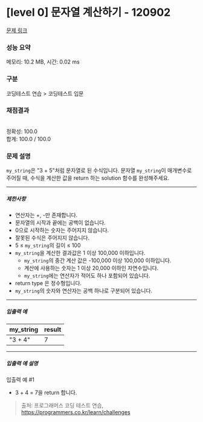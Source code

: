 # [level 0] 문자열 계산하기 - 120902 

[문제 링크](https://school.programmers.co.kr/learn/courses/30/lessons/120902) 

### 성능 요약

메모리: 10.2 MB, 시간: 0.02 ms

### 구분

코딩테스트 연습 > 코딩테스트 입문

### 채점결과

<br/>정확성: 100.0<br/>합계: 100.0 / 100.0

### 문제 설명

<p style="user-select: auto;"><code style="user-select: auto;">my_string</code>은 "3 + 5"처럼 문자열로 된 수식입니다. 문자열 <code style="user-select: auto;">my_string</code>이 매개변수로 주어질 때, 수식을 계산한 값을 return 하는 solution 함수를 완성해주세요.</p>

<hr style="user-select: auto;">

<h5 style="user-select: auto;">제한사항</h5>

<ul style="user-select: auto;">
<li style="user-select: auto;">연산자는 +, -만 존재합니다.</li>
<li style="user-select: auto;">문자열의 시작과 끝에는 공백이 없습니다.</li>
<li style="user-select: auto;">0으로 시작하는 숫자는 주어지지 않습니다.</li>
<li style="user-select: auto;">잘못된 수식은 주어지지 않습니다.</li>
<li style="user-select: auto;">5 ≤ <code style="user-select: auto;">my_string</code>의 길이 ≤ 100</li>
<li style="user-select: auto;"><code style="user-select: auto;">my_string</code>을&nbsp;계산한 결과값은 1 이상 100,000 이하입니다.

<ul style="user-select: auto;">
<li style="user-select: auto;"><code style="user-select: auto;">my_string</code>의 중간 계산 값은 -100,000 이상 100,000 이하입니다.</li>
<li style="user-select: auto;">계산에 사용하는 숫자는 1 이상 20,000 이하인 자연수입니다.</li>
<li style="user-select: auto;"><code style="user-select: auto;">my_string</code>에는 연산자가 적어도 하나 포함되어 있습니다.</li>
</ul></li>
<li style="user-select: auto;">return type 은 정수형입니다.</li>
<li style="user-select: auto;"><code style="user-select: auto;">my_string</code>의 숫자와 연산자는 공백 하나로 구분되어 있습니다.</li>
</ul>

<hr style="user-select: auto;">

<h5 style="user-select: auto;">입출력 예</h5>
<table class="table" style="user-select: auto;">
        <thead style="user-select: auto;"><tr style="user-select: auto;">
<th style="user-select: auto;">my_string</th>
<th style="user-select: auto;">result</th>
</tr>
</thead>
        <tbody style="user-select: auto;"><tr style="user-select: auto;">
<td style="user-select: auto;">"3 + 4"</td>
<td style="user-select: auto;">7</td>
</tr>
</tbody>
      </table>
<hr style="user-select: auto;">

<h5 style="user-select: auto;">입출력 예 설명</h5>

<p style="user-select: auto;">입출력 예 #1</p>

<ul style="user-select: auto;">
<li style="user-select: auto;">3 + 4 = 7을 return 합니다.</li>
</ul>


> 출처: 프로그래머스 코딩 테스트 연습, https://programmers.co.kr/learn/challenges